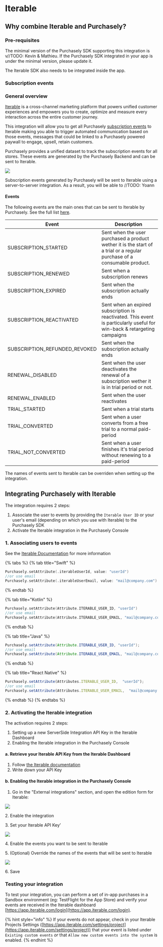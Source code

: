 # Iterable

## Why combine Iterable and Purchasely?

### Pre-requisites

The minimal version of the Purchasely SDK supporting this integration is v//TODO: Kevin & Mathieu. If the Purchasely SDK integrated in your app is under the minimal version, please update it.

The Iterable SDK also needs to be integrated inside the app.

### Subscription events

### General overview

[Iterable](https://iterable.com) is a cross-channel marketing platform that powers unified customer experiences and empowers you to create, optimize and measure every interaction across the entire customer journey.

This integration will allow you to get all Purchasely [subscription events](iterable.md#subscription-events) to Iterable making you able to trigger automated communication based on those events, messages that could be linked to a Purchasely powered paywall to engage, upsell, retain customers.

Purchasely provides a unified dataset to track the subscription events for all stores. These events are generated by the Purchasely Backend and can be sent to Iterable.

![](<../.gitbook/assets/image (150) (1).png>)

Subscription events generated by Purchasely will be sent to Iterable using a server-to-server integration. As a result, you will be able to //TODO: Yoann

#### Events

The following events are the main ones that can be sent to Iterable by Purchasely. See the full list [here](../analytics/events/webhook-events/subscription-events.md).

| Event                           | Description                                                                                                              |
| ------------------------------- | ------------------------------------------------------------------------------------------------------------------------ |
| SUBSCRIPTION\_STARTED           | Sent when the user purchased a product wether it is the start of a trial or a regular purchase of a consumable product.  |
| SUBSCRIPTION\_RENEWED           | Sent when a subscription renews                                                                                          |
| SUBSCRIPTION\_EXPIRED           | Sent when the subscription actually ends                                                                                 |
| SUBSCRIPTION\_REACTIVATED       | Sent when an expired subscription is reactivated. This event is particularly useful for win-back & retargeting campaigns |
| SUBSCRIPTION\_REFUNDED\_REVOKED | Sent when the subscription actually ends                                                                                 |
| RENEWAL\_DISABLED               | Sent when the user deactivates the renewal of a subscription wether it is in trial period or not.                        |
| RENEWAL\_ENABLED                | Sent when the user reactivates                                                                                           |
| TRIAL\_STARTED                  | Sent when a trial starts                                                                                                 |
| TRIAL\_CONVERTED                | Sent when a user converts from a free trial to a normal paid-period                                                      |
| TRIAL\_NOT\_CONVERTED           | Sent when a user finishes it's trial period without renewing to a paid-period                                            |

The names of events sent to Iterable can be overriden when setting up the integration.

## **Integrating Purchasely with Iterable**

The integration requires 2 steps:

1. Associate the user to events by providing the `Iterable User ID` or your user's email (depending on which you use with Iterable) to the Purchasely SDK
2. Activate the Iterable integration in the Purchasely Console

### 1. Associating users to events

See the [Iterable Documentation](https://support.iterable.com/hc/en-us/articles/360035402531-Identifying-the-User-#identifying-the-user-by-user-id) for more information

{% tabs %}
{% tab title="Swift" %}
```swift
Purchasely.setAttribute(.iterableUserId, value: "userId")
//or use email
Purchasely.setAttribute(.iterableUserEmail, value: "mail@company.com")
```
{% endtab %}

{% tab title="Kotlin" %}
```kotlin
Purchasely.setAttribute(Attribute.ITERABLE_USER_ID, "userId")
//or use email
Purchasely.setAttribute(Attribute.ITERABLE_USER_EMAIL, "mail@company.com")
```
{% endtab %}

{% tab title="Java" %}
```java
Purchasely.setAttribute(Attribute.ITERABLE_USER_ID, "userId");
//or use email
Purchasely.setAttribute(Attribute.ITERABLE_USER_EMAIL, "mail@company.com");
```
{% endtab %}

{% tab title="React Native" %}
```jsx
Purchasely.setAttribute(Attributes.ITERABLE_USER_ID,  "userId");
//or use email
Purchasely.setAttribute(Attributes.ITERABLE_USER_EMAIL,  "mail@company.com");
```
{% endtab %}
{% endtabs %}

### 2. Activating the Iterable integration

The activation requires 2 steps:

1. Setting up a new ServerSide Integration API Key in the Iterable Dashboard
2. Enabling the Iterable integration in the Purchasely Console

#### a. Retrieve your Iterable API Key from the Iterable Dashboard

1. Follow [the Iterable documentation](https://support.iterable.com/hc/en-us/articles/360043464871-API-Keys-#creating-api-keys)
2. Write down your API Key

#### b. Enabling the Iterable integration in the Purchasely Console

1. Go in the "External integrations" section, and open the edition form for Iterable:

&#x20;![](<../.gitbook/assets/Screenshot 2022-07-08 at 00.10.34.png>)

2\. Enable the integration

3\. Set your Iterable API Key’

&#x20;![](<../.gitbook/assets/Screenshot 2022-07-08 at 00.11.06.png>)

4\. Enable the events you want to be sent to Iterable

5\. (Optional) Override the names of the events that will be sent to Iterable

&#x20;![](<../.gitbook/assets/Screenshot 2022-07-08 at 00.11.39.png>)

6\. Save

### Testing your integration

To test your integration, you can perform a set of in-app purchases in a Sandbox environment (eg: TestFlight for the App Store) and verify your events are received in the Iterable dashboard [https://app.iterable.com/login](https://app.iterable.com/login).

{% hint style="info" %}
If your events do not appear, check in your Iterable Projects Settings ([https://app.iterable.com/settings/project](https://app.iterable.com/settings/project)) that your event is listed under `Existing custom events` _or_ that `Allow new custom events into the system` is enabled.
{% endhint %}
